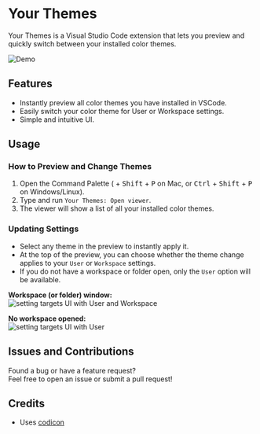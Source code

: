 # Your Themes

Your Themes is a Visual Studio Code extension that lets you preview and quickly switch between your installed color themes.

![Demo](./img/demo.gif)

## Features

- Instantly preview all color themes you have installed in VSCode.
- Easily switch your color theme for User or Workspace settings.
- Simple and intuitive UI.

## Usage

### How to Preview and Change Themes

1. Open the Command Palette ( + <kbd>Shift</kbd> + <kbd>P</kbd> on Mac, or <kbd>Ctrl</kbd> + <kbd>Shift</kbd> + <kbd>P</kbd> on Windows/Linux).
2. Type and run `Your Themes: Open viewer`.
3. The viewer will show a list of all your installed color themes.

### Updating Settings

- Select any theme in the preview to instantly apply it.
- At the top of the preview, you can choose whether the theme change applies to your `User` or `Workspace` settings.
- If you do not have a workspace or folder open, only the `User` option will be available.

**Workspace (or folder) window:**  
![setting targets UI with User and Workspace](./img/target-tabs.png)

**No workspace opened:**  
![setting targets UI with User](./img/target-tab.png)

## Issues and Contributions

Found a bug or have a feature request?  
Feel free to open an issue or submit a pull request!

## Credits

- Uses [codicon](https://github.com/microsoft/vscode-codicons)
